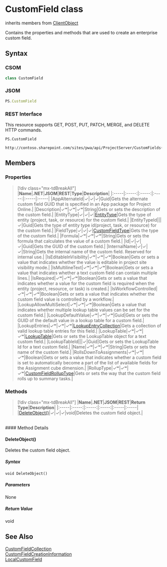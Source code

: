 [comment]: # (Name:CustomField)
[comment]: # (Name:Microsoft.ProjectServer.CustomField)
[comment]: # (Type:class)
[comment]: # (Status:Verified)

# <a name="name"></a>CustomField class

inherits members from [ClientObject](https://msdn.microsoft.com/en-us/library/microsoft.sharepoint.client.clientobject.aspx)<br/>

<a name="description"></a>Contains the properties and methods that are used to create an enterprise custom field.

## <a name="syntax"></a>Syntax

### CSOM

```cs
class CustomField 
```
### JSOM

```javascript
PS.CustomField
```
### REST Interface

This resource supports GET, POST, PUT, PATCH, MERGE, and DELETE HTTP commands.

```
PS.CustomField

http://contoso.sharepoint.com/sites/pwa/api/ProjectServer/CustomFields('{fieldid}')
```

## <a name="members"></a>Members

### <a name="properties"></a>Properties
> [!div class="mx-tdBreakAll"]
|**Name**|**.NET**|**JSOM**|**REST**|**Type**|**Description**|
|:-----|:-----:|:-----:|:-----:|:-----|:-----|
|<a name="AppAlternateId"></a>AppAlternateId|&#x2713;|&#x2713;|&#x2713;|Guid|Gets the alternate custom field GUID that is specified in an App package for Project Online.|
|<a name="Description"></a>Description|&#x2713;&#x02B7;|&#x2713;&#x02B7;|&#x2713;&#x02B7;|String|Gets or sets the description of the custom field.|
|<a name="EntityType"></a>EntityType|&#x2713;|&#x2713;|&#x2713;|[EntityType](EntityType.md)|Gets the type of entity (project, task, or resource) for the custom field.|
|<a name="EntityTypeId"></a>EntityTypeId|||&#x2713;|Guid|Gets the type of entity type id(project, task, or resource) for the custom field.|
|<a name="FieldType"></a>FieldType|&#x2713;|&#x2713;|&#x2713;|[CustomFieldType](CustomFieldType.md)|Gets the type of the custom field.|
|<a name="Formula"></a>Formula|&#x2713;&#x02B7;|&#x2713;&#x02B7;|&#x2713;&#x02B7;|String|Gets or sets the formula that calculates the value of a custom field.|
|<a name="Id"></a>Id|&#x2713;|&#x2713;|&#x2713;|Guid|Gets the GUID of the custom field.|
|<a name="InternalName"></a>InternalName|&#x2713;|&#x2713;|&#x2713;|String|Gets the internal name of the custom field. Reserved for internal use.|
|<a name="IsEditableInVisibility"></a>IsEditableInVisibility|&#x2713;&#x02B7;|&#x2713;&#x02B7;|&#x2713;&#x02B7;|Boolean|Gets or sets a value that indicates whether the value is editable in project site visibility mode.|
|<a name="IsMultilineText"></a>IsMultilineText|&#x2713;&#x02B7;|&#x2713;&#x02B7;|&#x2713;&#x02B7;|Boolean|Gets or sets a value that indicates whether a text custom field can contain multiple lines.|
|<a name="IsRequired"></a>IsRequired|&#x2713;&#x02B7;|&#x2713;&#x02B7;|&#x2713;&#x02B7;|Boolean|Gets or sets a value that indicates whether a value for the custom field is required when the entity (project, resource, or task) is created.|
|<a name="IsWorkflowControlled"></a>IsWorkflowControlled|&#x2713;&#x02B7;|&#x2713;&#x02B7;|&#x2713;&#x02B7;|Boolean|Gets or sets a value that indicates whether the custom field value is controlled by a workflow.|
|<a name="LookupAllowMultiSelect"></a>LookupAllowMultiSelect|&#x2713;&#x02B7;|&#x2713;&#x02B7;|&#x2713;&#x02B7;|Boolean|Gets a value that indicates whether multiple lookup table values can be set for the custom field.|
|<a name="LookupDefaultValue"></a>LookupDefaultValue|&#x2713;&#x02B7;|&#x2713;&#x02B7;|&#x2713;&#x02B7;|Guid|Gets or sets the GUID of the default value in a lookup table for a custom field.|
|<a name="LookupEntries"></a>LookupEntries|&#x2713;&#x02B7;|&#x2713;&#x02B7;|&#x2713;&#x02B7;|[LookupEntryCollection](LookupEntryCollection.md)|Gets a collection of valid lookup table entries for this field.|
|<a name="LookupTable"></a>LookupTable|&#x2713;&#x02B7;|&#x2713;&#x02B7;|&#x2713;&#x02B7;|[LookupTable](LookupTable.md)|Gets or sets the LookupTable object for a text custom field.|
|<a name="LookupTableId"></a>LookupTableId|||&#x2713;|Guid|Gets or sets the LookupTable Id for a text custom field.|
|<a name="Name"></a>Name|&#x2713;&#x02B7;|&#x2713;&#x02B7;|&#x2713;&#x02B7;|String|Gets or sets the name of the custom field.|
|<a name="RollsDownToAssignments"></a>RollsDownToAssignments|&#x2713;&#x02B7;|&#x2713;&#x02B7;|&#x2713;&#x02B7;|Boolean|Gets or sets a value that indicates whether a custom field is set to automatically become a part of the list of available fields for the Assignment cube dimension.|
|<a name="RollupType"></a>RollupType|&#x2713;&#x02B7;|&#x2713;&#x02B7;|&#x2713;&#x02B7;|[CustomFieldRollupType](CustomFieldRollupType.md)|Gets or sets the way that the custom field rolls up to summary tasks.|

### <a name="methods"></a>Methods
> [!div class="mx-tdBreakAll"]
|**Name**|**.NET**|**JSOM**|**REST**|**Return Type**|**Description**|
|:-----|:-----:|:-----:|:-----:|:-----|:-----|
|[DeleteObject()](#DeleteObject__)|&#x2713;|&#x2713;|&#x2713;|void|Deletes the custom field object.|

<br/>
#### Method Details

#### <a name="DeleteObject__"></a>DeleteObject()

Deletes the custom field object.

##### Syntax

```
void DeleteObject()
```

##### Parameters

None

##### Return Value

void

## <a name="seeAlso"></a>See Also

[CustomFieldCollection](CustomFieldCollection.md)<br/>
[CustomFieldCreationInformation](CustomFieldCreationInformation.md)<br/>
[LocalCustomField](LocalCustomField.md)<br/>
